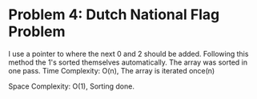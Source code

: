 # Problem 4: Dutch National Flag Problem

I use a pointer to where the next 0 and 2 should be added. Following this method the 1's sorted themselves automatically. The array was sorted in one pass.
Time Complexity: O(n), The array is iterated once(n)

Space Complexity: O(1), Sorting done.